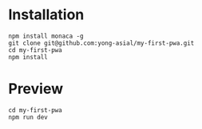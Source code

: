 # Installation

```
npm install monaca -g
git clone git@github.com:yong-asial/my-first-pwa.git
cd my-first-pwa
npm install
```

# Preview

```
cd my-first-pwa
npm run dev
```

